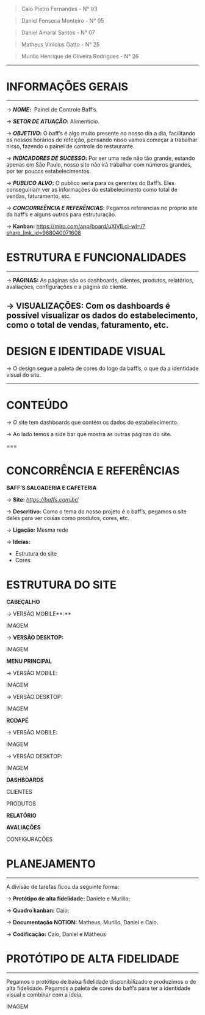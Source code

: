 > Caio Pietro Fernandes - N° 03
> 

> Daniel Fonseca Monteiro - N° 05
> 

> Daniel Amaral Santos - N° 07
> 

> Matheus Vinicius Gatto - N° 25
> 

> Murillo Henrique de Oliveira Rodrigues - N° 26
> 

---

# **INFORMAÇÕES GERAIS**

---

→ ***NOME*:**  Painel de Controle Baff’s.

→ ***SETOR DE ATUAÇÃO*:** Alimentício.

→ ***OBJETIVO*:** O baff’s é algo muito presente no nosso dia a dia, facilitando os nossos horários de refeição, pensando nisso vamos começar a trabalhar nisso, fazendo o painel de controle do restaurante.

→ ***INDICADORES DE SUCESSO*:** Por ser uma rede não tão grande, estando apenas em São Paulo, nosso site não irá trabalhar com números grandes, por ter poucos estabelecimentos.

→ ***PUBLICO ALVO*:** O publico seria para os gerentes do Baff’s. Eles conseguiriam ver as informações do estabelecimento como total de vendas, faturamento, etc.

→ ***CONCORREÊNCIA E REFERÊNCIAS*:** Pegamos referencias no próprio site da baff’s e alguns outros para estruturação.

→ **Kanban:** https://miro.com/app/board/uXjVILci-wI=/?share_link_id=968040071608

# **ESTRUTURA E FUNCIONALIDADES**

---

→ **PÁGINAS:** As páginas são os dashboards, clientes, produtos, relatórios, avaliações, configurações e a página do cliente.

→ **VISUALIZAÇÕES:** Com os dashboards é possível visualizar os dados do estabelecimento, como o total de vendas, faturamento, etc.
---

# DESIGN E IDENTIDADE VISUAL
→ O design segue a paleta de cores do logo da baff’s, o que da a identidade visual do site.

---
# CONTEÚDO
→ O site tem dashboards que contém os dados do estabelecimento.

→ Ao lado temos a side bar que mostra as outras páginas do site.

===
# CONCORRÊNCIA E REFERÊNCIAS

**BAFF’S SALGADERIA E CAFETERIA**

→ **Site:** *https://baffs.com.br/*

→ **Descritivo:** Como o tema do nosso projeto é o baff’s, pegamos o site deles para ver coisas como produtos, cores, etc.

→ **Ligação:** Mesma rede

→ **Ideias:**

- Estrutura do site
- Cores

# ESTRUTURA DO SITE

**CABEÇALHO**

→ VERSÃO MOBILE**:**

IMAGEM
  
→ ****VERSÃO DESKTOP**:**

 IMAGEM

**MENU PRINCIPAL**

→ VERSÃO MOBILE:

IMAGEM
    
→ VERSÃO DESKTOP:

IMAGEM


**RODAPÉ**

→ VERSÃO MOBILE:

 IMAGEM
    
→ VERSÃO DESKTOP:

 IMAGEM  

**DASHBOARDS**


CLIENTES


PRODUTOS



**RELATÓRIO**



**AVALIAÇÕES**


CONFIGURAÇÕES


# PLANEJAMENTO

---

A divisão de tarefas ficou da seguinte forma:

→ **Protótipo de alta fidelidade:** Daniele e Murillo;

→ **Quadro kanban:** Caio;

→ **Documentação NOTION:** Matheus, Murillo, Daniel e Caio.

→ **Codificação:** Caio, Daniel e Matheus

# PROTÓTIPO DE ALTA FIDELIDADE

---

Pegamos o protótipo de baixa fidelidade disponibilizado e produzimos o de alta fidelidade. Pegamos a paleta de cores do baff’s para ter a identidade visual e combinar com a ideia.

IMAGEM
